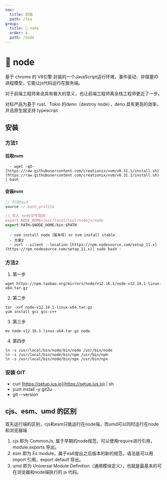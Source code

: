 ```yaml
---
nav:
  title: 前端
  path: /fea
group:
  title: 💊 node
  order: 4
  path: /node
---
```



# 💊 node

基于 chrome 的 V8引擎 封装的一个JavaScript运行环境，事件驱动、非阻塞IO进程模型，它能让js代码运行在服务端。

对于前端工程师来说具有极大的意义，也让前端工程师离全栈工程师更近了一步。

对标产品为基于 rust、Tokio 的deno（destroy node），deno 具有更高的效率，并且原生就支持 typescript

## 安装
### 方法1
#### 拉取nvm

      - wget -qO- [https://raw.githubusercontent.com/creationix/nvm/v0.31.1/install.sh](https://raw.githubusercontent.com/creationix/nvm/v0.31.1/install.sh) | bash
#### 安装nvm
```javascript
// 打开bash
source ~/.bash_profile

// 写入 node文件指向
export NODE_HOME=/usr/local/tool/nodejs/node  
export PATH=$NODE_HOME/bin:$PATH
```

      - nvm install node（版本号）or nvm install stable
      - 方案2
      - curl --silent --location [https://rpm.nodesource.com/setup_11.x](https://rpm.nodesource.com/setup_11.x)| sudo bash -
### 方法2


1. 第一步
```
wget https://npm.taobao.org/mirrors/node/v12.16.1/node-v12.16.1-linux-x64.tar.gz
```


2. 第二步
```
tar -xvf node-v12.16.1-linux-x64.tar.gz
yum install gcc gcc-c++
```


3. 第三步
```
mv node-v12.16.1-linux-x64.tar.gz node
```

4. 第四步
```
ln -s /usr/local/bin/node/bin/node /usr/bin/node
ln -s /usr/local/bin/node/bin/npm /usr/bin/npm
ln -s /usr/local/bin/node/bin/npx /usr/bin/npx
```


### 安装 GIT

   - curl [https://setup.ius.io](https://setup.ius.io) | sh
   - yum install -y git2u
   - git --version


## cjs、esm、umd 的区别

首先运行端的区别，cjs和esm只能运行在node端，而umd可以同时运行在node和浏览器端

1. cjs 即为 CommonJs, 属于早期的node规范，可以使用require进行引用，module.exports 导出。
2. esm 即为 Es module，属于es6提出之后版本的新的规范，语法是可以用 import 引用，export default 导出。
3. umd 即为 Universal Module Definition（通用模块定义），也就是最基本的可在浏览器和node端执行的 js 代码。
